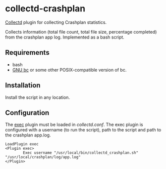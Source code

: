 # collectd-crashplan
[Collectd](https://collectd.org/) plugin for collecting Crashplan statistics.

Collects information (total file count, total file size, percentage completed) from the crashplan app log.
Implemented as a bash script.

## Requirements
* bash
* [GNU bc](https://www.gnu.org/software/bc/) or some other POSIX-compatible version of bc.

## Installation
Install the script in any location.

## Configuration
The [exec](https://collectd.org/documentation/manpages/collectd-exec.5.shtml) plugin must be loaded in *collectd.conf*.
The exec plugin is configured with a username (to run the script), path to the script and path to the crashplan app.log.

```
LoadPlugin exec
<Plugin exec>
        Exec username "/usr/local/bin/collectd_crashplan.sh" "/usr/local/crashplan/log/app.log"
</Plugin>
```

